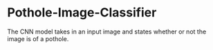 # Pothole-Image-Classifier
The CNN model takes in an input image and states whether or not the image is of a pothole. 
